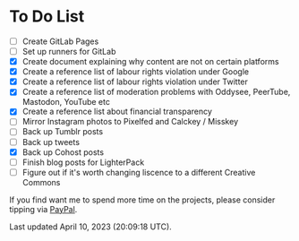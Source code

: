 # To Do List
- [ ]  Create GitLab Pages
  - [ ] Set up runners for GitLab 
- [x]  Create document explaining why content are not on certain platforms
  - [x] Create a reference list of labour rights violation under Google
  - [x] Create a reference list of labour rights violation under Twitter
  - [x] Create a reference list of moderation problems with Oddysee, PeerTube, Mastodon, YouTube etc
  - [x] Create a reference list about financial transparency
- [ ]  Mirror Instagram photos to Pixelfed and Calckey / Misskey
- [ ] Back up Tumblr posts
- [ ] Back up tweets
- [x] Back up Cohost posts
- [ ] Finish blog posts for LighterPack
- [ ] Figure out if it's worth changing liscence to a different Creative Commons

If you find want me to spend more time on the projects, please consider tipping via [PayPal](https://paypal.me/bglamours).

Last updated April 10, 2023 (20:09:18 UTC).
